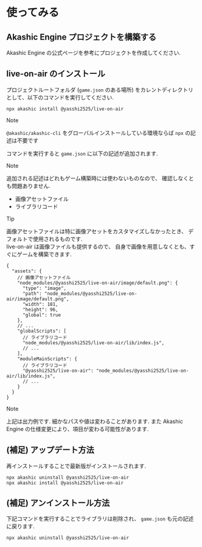 # 使ってみる

## Akashic Engine プロジェクトを構築する

Akashic Engine の公式ページを参考にプロジェクトを作成してください.  

## live-on-air のインストール

プロジェクトルートフォルダ (`game.json` のある場所) をカレントディレクトリとして、以下のコマンドを実行してください.

```shell
npx akashic install @yasshi2525/live-on-air
```

> [!NOTE]
> `@akashic/akashic-cli` をグローバルインストールしている環境ならば
> `npx` の記述は不要です

コマンドを実行すると `game.json` に以下の記述が追加されます.  

> [!NOTE]
> 追加される記述はどれもゲーム構築時には使わないものなので、
> 確認しなくとも問題ありません.

* 画像アセットファイル
* ライブラリコード

> [!TIP]
> 画像アセットファイルは特に画像アセットをカスタマイズしなかったとき、
> デフォルトで使用されるものです.  
> live-on-air は画像ファイルも提供するので、
> 自身で画像を用意しなくとも、すぐにゲームを構築できます.

```json5
{
  "assets": {
    // 画像アセットファイル
    "node_modules/@yasshi2525/live-on-air/image/default.png": {
      "type": "image",
      "path": "node_modules/@yasshi2525/live-on-air/image/default.png",
      "width": 181,
      "height": 96,
      "global": true
    },
    // ...
    "globalScripts": [
      // ライブラリコード
      "node_modules/@yasshi2525/live-on-air/lib/index.js",
      // ...
    ],
    "moduleMainScripts": {
      // ライブラリコード
      "@yasshi2525/live-on-air": "node_modules/@yasshi2525/live-on-air/lib/index.js",
      // ...
    }
  }
}
```

> [!NOTE]
> 上記は出力例です. 細かなパスや値は変わることがあります.
> また Akashic Engine の仕様変更により、項目が変わる可能性があります.

## (補足) アップデート方法

再インストールすることで最新版がインストールされます.

```shell
npx akashic uninstall @yasshi2525/live-on-air
npx akashic install @yasshi2525/live-on-air
```

## (補足) アンインストール方法

下記コマンドを実行することでライブラリは削除され、 `game.json` も元の記述に戻ります.

```shell
npx akashic uninstall @yasshi2525/live-on-air
```
